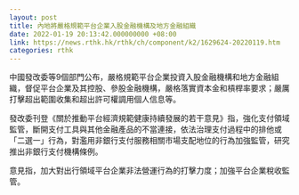 ```yaml
---
layout: post
title: 內地將嚴格規範平台企業入股金融機構及地方金融組織
date: 2022-01-19 20:13:42.000000000 +08:00
link: https://news.rthk.hk/rthk/ch/component/k2/1629624-20220119.htm
categories: rthk
---
```


中國發改委等9個部門公布，嚴格規範平台企業投資入股金融機構和地方金融組織，督促平台企業及其控股、參股金融機構，嚴格落實資本金和槓桿率要求；嚴厲打擊超出範圍收集和超出許可權調用個人信息等。

發改委刊登《關於推動平台經濟規範健康持續發展的若干意見》指，強化支付領域監管，斷開支付工具與其他金融產品的不當連接，依法治理支付過程中的排他或「二選一」行為，對濫用非銀行支付服務相關市場支配地位的行為加強監管，研究推出非銀行支付機構條例。

意見指，加大對出行領域平台企業非法營運行為的打擊力度；加強平台企業稅收監管。
